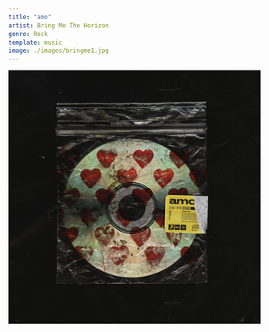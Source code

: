 ```yaml
---
title: "amo"
artist: Bring Me The Horizon
genre: Rock
template: music
image: ./images/bringme1.jpg    
---
```


![image](./images/bringme1.jpg)
